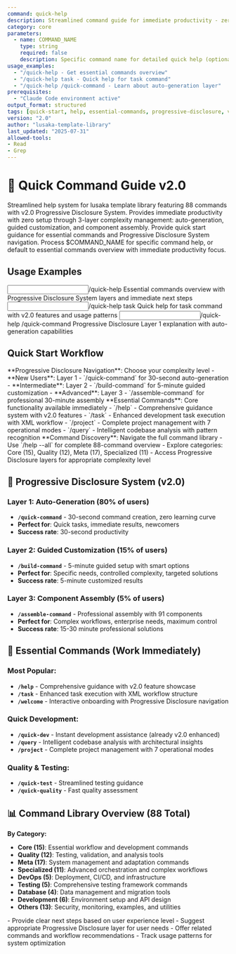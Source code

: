 ```yaml
---
command: quick-help
description: Streamlined command guide for immediate productivity - zero setup required with v2.0 Progressive Disclosure System
category: core
parameters: 
  - name: COMMAND_NAME
    type: string
    required: false
    description: Specific command name for detailed quick help (optional)
usage_examples:
  - "/quick-help - Get essential commands overview"
  - "/quick-help task - Quick help for task command"
  - "/quick-help /quick-command - Learn about auto-generation layer"
prerequisites: 
  - "Claude Code environment active"
output_format: structured
tags: [quick-start, help, essential-commands, progressive-disclosure, v2-enhanced]
version: "2.0"
author: "lusaka-template-library"
last_updated: "2025-07-31"
allowed-tools:
- Read
- Grep
---
```


# 🚀 Quick Command Guide v2.0

<context type="project">
Streamlined help system for lusaka template library featuring 88 commands with v2.0 Progressive Disclosure System. Provides immediate productivity with zero setup through 3-layer complexity management: auto-generation, guided customization, and component assembly.
</context>

<instructions>
Provide quick start guidance for essential commands and Progressive Disclosure System navigation. Process $COMMAND_NAME for specific command help, or default to essential commands overview with immediate productivity focus.
</instructions>

## Usage Examples

<examples>
<example>
<input>/quick-help</input>
<expected_output>Essential commands overview with Progressive Disclosure System layers and immediate next steps</expected_output>
</example>
<example>
<input>/quick-help task</input>
<expected_output>Quick help for task command with v2.0 features and usage patterns</expected_output>
</example>
<example>
<input>/quick-help /quick-command</input>
<expected_output>Progressive Disclosure Layer 1 explanation with auto-generation capabilities</expected_output>
</example>
</examples>

## Quick Start Workflow

<workflow type="parallel">
<task priority="high">
**Progressive Disclosure Navigation**: Choose your complexity level
- **New Users**: Layer 1 - `/quick-command` for 30-second auto-generation
- **Intermediate**: Layer 2 - `/build-command` for 5-minute guided customization
- **Advanced**: Layer 3 - `/assemble-command` for professional 30-minute assembly
</task>

<task priority="high">
**Essential Commands**: Core functionality available immediately
- `/help` - Comprehensive guidance system with v2.0 features
- `/task` - Enhanced development task execution with XML workflow
- `/project` - Complete project management with 7 operational modes
- `/query` - Intelligent codebase analysis with pattern recognition
</task>

<task priority="medium">
**Command Discovery**: Navigate the full command library
- Use `/help --all` for complete 88-command overview
- Explore categories: Core (15), Quality (12), Meta (17), Specialized (11)
- Access Progressive Disclosure layers for appropriate complexity level
</task>
</workflow>

## 🎯 Progressive Disclosure System (v2.0)

### **Layer 1: Auto-Generation** (80% of users)
- **`/quick-command`** - 30-second command creation, zero learning curve
- **Perfect for**: Quick tasks, immediate results, newcomers
- **Success rate**: 30-second productivity

### **Layer 2: Guided Customization** (15% of users)  
- **`/build-command`** - 5-minute guided setup with smart options
- **Perfect for**: Specific needs, controlled complexity, targeted solutions
- **Success rate**: 5-minute customized results

### **Layer 3: Component Assembly** (5% of users)
- **`/assemble-command`** - Professional assembly with 91 components
- **Perfect for**: Complex workflows, enterprise needs, maximum control
- **Success rate**: 15-30 minute professional solutions

## 🚀 Essential Commands (Work Immediately)

### **Most Popular:**
- **`/help`** - Comprehensive guidance with v2.0 feature showcase
- **`/task`** - Enhanced task execution with XML workflow structure
- **`/welcome`** - Interactive onboarding with Progressive Disclosure navigation

### **Quick Development:**
- **`/quick-dev`** - Instant development assistance (already v2.0 enhanced)
- **`/query`** - Intelligent codebase analysis with architectural insights
- **`/project`** - Complete project management with 7 operational modes

### **Quality & Testing:**
- **`/quick-test`** - Streamlined testing guidance
- **`/quick-quality`** - Fast quality assessment

## 📊 Command Library Overview (88 Total)

**By Category:**
- **Core (15)**: Essential workflow and development commands
- **Quality (12)**: Testing, validation, and analysis tools
- **Meta (17)**: System management and adaptation commands
- **Specialized (11)**: Advanced orchestration and complex workflows
- **DevOps (5)**: Deployment, CI/CD, and infrastructure
- **Testing (5)**: Comprehensive testing framework commands
- **Database (4)**: Data management and migration tools
- **Development (6)**: Environment setup and API design
- **Others (13)**: Security, monitoring, examples, and utilities

<automation trigger="completion">
- Provide clear next steps based on user experience level
- Suggest appropriate Progressive Disclosure layer for user needs
- Offer related commands and workflow recommendations
- Track usage patterns for system optimization
</automation>